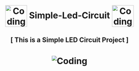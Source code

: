 <h1 align="center"><img align="center" alt="Coding" width="70" src="https://i.pinimg.com/originals/e3/dd/4c/e3dd4c500f016ed953209573c18d198e.gif"> Simple-Led-Circuit <img align="center" alt="Coding" width="70" src="https://i.pinimg.com/originals/e3/dd/4c/e3dd4c500f016ed953209573c18d198e.gif"></h1>

<h2 align="center">[ This is a Simple LED Circuit Project ]</h2>

<h1 align="center"><img align="center" alt="Coding" src="https://i.pinimg.com/originals/0b/99/0c/0b990c094c6455f7348404ff58750c8f.png"></h1>
